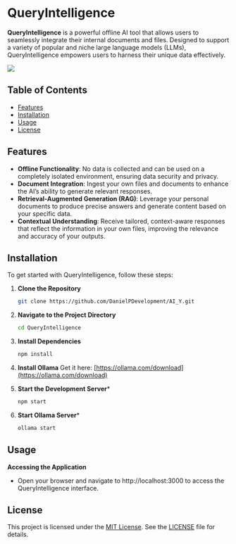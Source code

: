 # QueryIntelligence

**QueryIntelligence** is a powerful offline AI tool that allows users to seamlessly integrate their internal documents and files. Designed to support a variety of popular and niche large language models (LLMs), QueryIntelligence empowers users to harness their unique data effectively.

[<img src="https://github.com/Ofrepose/Ofrepose/blob/master/imgs/QiFull.gif">](https://github.com/Ofrepose/Ofrepose/blob/master/imgs/QiFull.gif)

## Table of Contents

- [Features](#features)
- [Installation](#installation)
- [Usage](#usage)
- [License](#license)

## Features

- **Offline Functionality**: No data is collected and can be used on a completely isolated environment, ensuring data security and privacy.
- **Document Integration**: Ingest your own files and documents to enhance the AI’s ability to generate relevant responses.
- **Retrieval-Augmented Generation (RAG)**: Leverage your personal documents to produce precise answers and generate content based on your specific data.
- **Contextual Understanding**: Receive tailored, context-aware responses that reflect the information in your own files, improving the relevance and accuracy of your outputs.

## Installation

To get started with QueryIntelligence, follow these steps:

1. **Clone the Repository**

   ```bash
   git clone https://github.com/DanielPDevelopment/AI_Y.git

2. **Navigate to the Project Directory**
    ```bash
    cd QueryIntelligence

3. **Install Dependencies**
    ```bash
    npm install

4. **Install Ollama**
    Get it here: [https://ollama.com/download](https://ollama.com/download)

5. **Start the Development Server***
    ```bash
    npm start

6. **Start Ollama Server***
    ```bash
    ollama start

## Usage

**Accessing the Application**
- Open your browser and navigate to http://localhost:3000 to access the QueryIntelligence interface.

## License

This project is licensed under the [MIT License](LICENSE). See the [LICENSE](LICENSE) file for details.